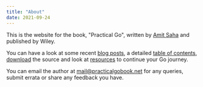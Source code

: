 ```yaml
---
title: "About"
date: 2021-09-24
---
```


This is the website for the book, "Practical Go", written by 
[Amit Saha](https://echorand.me) and published by Wiley.

You can have a look at some recent [blog posts](./posts), a detailed [table of contents](./toc), [download](./code) the source and look at [resources](./resources) to continue your Go journey.

You can email the author at mail@practicalgobook.net for any queries, submit
errata or share any feedback you have.